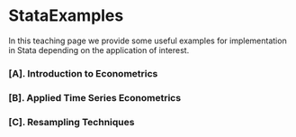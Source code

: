 # StataExamples

In this teaching page we provide some useful examples for implementation in Stata depending on the application of interest. 

### [A]. Introduction to Econometrics 



### [B]. Applied Time Series Econometrics


### [C]. Resampling Techniques

